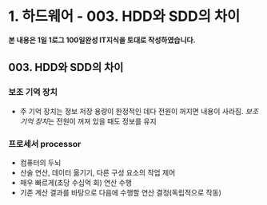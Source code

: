 # 1. 하드웨어 - 003. HDD와 SDD의 차이

**본 내용은 1일 1로그 100일완성 IT지식을 토대로 작성하였습니다.**


## 003. HDD와 SDD의 차이

### 보조 기억 장치

* 주 기억 장치는 정보 저장 용량이 한정적인 데다 전원이 꺼지면 내용이 사라짐. *보조 기억 장치*는 전원이 꺼져 있을 때도 정보를 유지




### 프로세서 processor

 * 컴퓨터의 두뇌
 * 산술 연산, 데이터 옮기기, 다른 구성 요소의 작업 제어
 * 매우 빠르게(초당 수십억 회) 연산 수행
 * 기존 계산 결과를 바탕으로 다음에 수행할 연산 결정(독립적으로 작동)

